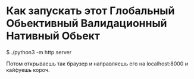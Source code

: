 Как запускать этот Глобальный Обьективный Валидационный Нативный Обьект
========================


  $ ./python3 -m http.server

Потом открываешь так браузер и направляешь его на localhost:8000 и кайфуешь короч.
